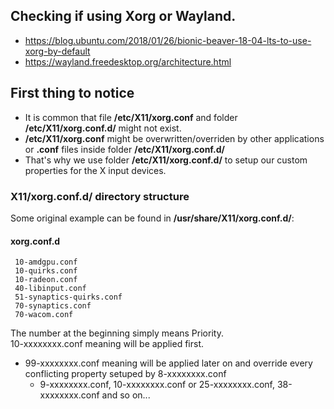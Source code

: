## Checking if using Xorg or Wayland.
* https://blog.ubuntu.com/2018/01/26/bionic-beaver-18-04-lts-to-use-xorg-by-default
* https://wayland.freedesktop.org/architecture.html


## First thing to notice
* It is common that file **/etc/X11/xorg.conf** and folder **/etc/X11/xorg.conf.d/** might not exist.
* **/etc/X11/xorg.conf** might be overwritten/overriden by other applications or **.conf** files inside folder **/etc/X11/xorg.conf.d/**
* That's why we use folder **/etc/X11/xorg.conf.d/** to setup our custom properties for the X input devices.


### X11/xorg.conf.d/ directory structure
Some original example can be found in **/usr/share/X11/xorg.conf.d/**:

#### xorg.conf.d
```
 10-amdgpu.conf
 10-quirks.conf
 10-radeon.conf
 40-libinput.conf
 51-synaptics-quirks.conf
 70-synaptics.conf
 70-wacom.conf
```
The number at the beginning simply means Priority.  
10-xxxxxxxx.conf meaning will be applied first.  
 * 99-xxxxxxxx.conf meaning will be applied later on and override every conflicting property setuped by 8-xxxxxxxx.conf 
   * 9-xxxxxxxx.conf, 10-xxxxxxxx.conf or 25-xxxxxxxx.conf, 38-xxxxxxxx.conf and so on...
